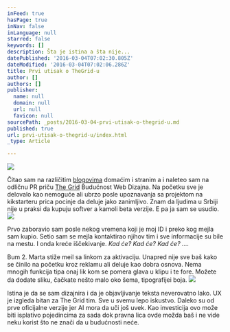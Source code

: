 ```yaml
---
inFeed: true
hasPage: true
inNav: false
inLanguage: null
starred: false
keywords: []
description: Šta je istina a šta nije...
datePublished: '2016-03-04T07:02:30.805Z'
dateModified: '2016-03-04T07:02:06.286Z'
title: Prvi utisak o TheGrid-u
author: []
authors: []
publisher:
  name: null
  domain: null
  url: null
  favicon: null
sourcePath: _posts/2016-03-04-prvi-utisak-o-thegrid-u.md
published: true
url: prvi-utisak-o-thegrid-u/index.html
_type: Article

---
```

![](https://the-grid-user-content.s3-us-west-2.amazonaws.com/30da0f86-99f5-4bc8-bf0f-1b3e55de14ef.jpg)

Čitao sam na različitim [blogovima][0] domaćim i stranim a i naleteo sam na odličnu PR priču [The Grid][1] Budućnost Web Dizajna. Na početku sve je delovalo kao nemoguće ali ubrzo posle upoznavanja sa projektom na kikstarteru prica pocinje da deluje jako zanimljivo. Znam da ljudima u Srbiji nije u praksi da kupuju softver a kamoli beta verzije. E pa ja sam se usudio.
![](https://the-grid-user-content.s3-us-west-2.amazonaws.com/a9931e62-7188-4667-8fcd-09edeb253dad.png)

Prvo zaboravio sam posle nekog vremena koji je moj ID i preko kog mejla sam kupio. Setio sam se mejla kontaktirao njihov tim i sve informacije su bile na mestu. I onda kreće iščekivanje. _Kad će? Kad će? Kad će? ...._

Bum 2\. Marta stiže meil sa linkom za aktivaciju. Unapred nije sve baš kako se činilo na početku kroz reklamu ali deluje kao dobra osnova. Nema mnogih funkcija tipa onaj lik kom se pomera glava u klipu i te fore. Možete da dodate sliku, čačkate nešto malo oko šema, tipografijei boja. ![](https://the-grid-user-content.s3-us-west-2.amazonaws.com/ddf2ef60-d8cc-4f45-a973-c00bd0e498d8.png)

Istina je da se sam dizajnira i da je objavljivanje teksta neverovatno lako. UX je izgleda bitan za The Grid tim. Sve u svemu lepo iskustvo. Daleko su od prve oficijalne verzije jer AI mora da uči još uvek. Kao investicija ovo može biti isplativo pojedincima za sada dok pravna lica ovde možda baš i ne vide neku korist što ne znači da u budućnosti neće. 

[0]: http://www.draganvaragic.com/blog/thegrid-io-buducnost-web-design-layout-filters/
[1]: https://thegrid.io/